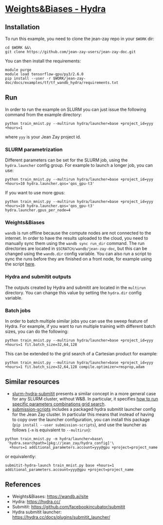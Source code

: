 # [Weights&Biases - Hydra](https://github.com/jean-zay-users/jean-zay-doc/tree/master/docs/examples/tf/tf_wandb_hydra)


## Installation

To run this example, you need to clone the jean-zay repo in your `$WORK` dir:
```
cd $WORK &&\
git clone https://github.com/jean-zay-users/jean-zay-doc.git
```

You can then install the requirements:
```
module purge
module load tensorflow-gpu/py3/2.6.0
pip install --user -r $WORK/jean-zay-doc/docs/examples/tf/tf_wandb_hydra/requirements.txt
```

## Run
In order to run the example on SLURM you can just issue the following command from the example directory:
```
python train_mnist.py --multirun hydra/launcher=base +project_id=yyy +hours=1
```
where `yyy` is your Jean Zay project id.

### SLURM parametrization
Different parameters can be set for the SLURM job, using the `hydra.launcher` config group.
For example to launch a longer job, you can use:
```
python train_mnist.py --multirun hydra/launcher=base +project_id=yyy +hours=10 hydra.launcher.qos='qos_gpu-t3'
```

If you want to use more gpus:
```
python train_mnist.py --multirun hydra/launcher=base +project_id=yyy +hours=10 hydra.launcher.qos='qos_gpu-t3' hydra.launcher.gpus_per_node=4
```

### Weights&Biases
`wandb` is run offline because the compute nodes are not connected to the internet.
In order to have the results uploaded to the cloud, you need to manually sync them using the `wandb sync run_dir` command.
The run directories are located in `$SCRATCH/wandb/jean-zay-doc`, but this can be changed using the `wandb.dir` config variable.
You can also run a script to sync the runs before they are finished on a front node, for example using the script [here](https://gist.github.com/zaccharieramzi/3e1abc67aefac106ede2883c56ac8e1a).

### Hydra and submitit outputs
The outputs created by Hydra and submitit are located in the `multirun` directory.
You can change this value by setting the `hydra.dir` config variable.

### Batch jobs
In order to batch multiple similar jobs you can use the sweep feature of Hydra.
For example, if you want to run multiple training with different batch sizes, you can do the following:
```
python train_mnist.py --multirun hydra/launcher=base +project_id=yyy +hours=1 fit.batch_size=32,64,128
```

This can be extended to the grid search of a Cartesian product for example:
```
python train_mnist.py --multirun hydra/launcher=base +project_id=yyy +hours=1 fit.batch_size=32,64,128 compile.optimizer=rmsprop,adam
```

## Similar resources

- [slurm-hydra-submitit](https://github.com/RaphaelMeudec/slurm-hydra-submitit) presents a similar concept in a more general case for any SLURM cluster, without W&B. In particular, it specifies [how to run specific parameters combinations grid search](https://github.com/RaphaelMeudec/slurm-hydra-submitit#specific-parameters-combinations).
- [submission-scripts](https://github.com/zaccharieramzi/submission-scripts/tree/master/jean_zay/hydra_config) includes a packaged hydra submitit launcher config for the Jean Zay cluster. In particular this means that instead of having to copy over the launcher configuration, you can install this package (`pip install --user submission-scripts`), and use the launcher as follows (`-m` is equivalent to `--multirun`):
```
python train_mnist.py -m hydra/launcher=base\
 'hydra.searchpath=[pkg://jean_zay/hydra_config]'\
  +hours=1 additional_parameters.account=yyy@gpu +project=project_name
```
or equivalently:
```
submitit-hydra-launch train_mnist.py base +hours=1 additional_parameters.account=yyy@gpu +project=project_name
```


## References
- Weights&Biases: https://wandb.ai/site
- Hydra: https://hydra.cc/
- Submitit: https://github.com/facebookincubator/submitit
- Hydra submitit launcher: https://hydra.cc/docs/plugins/submitit_launcher/